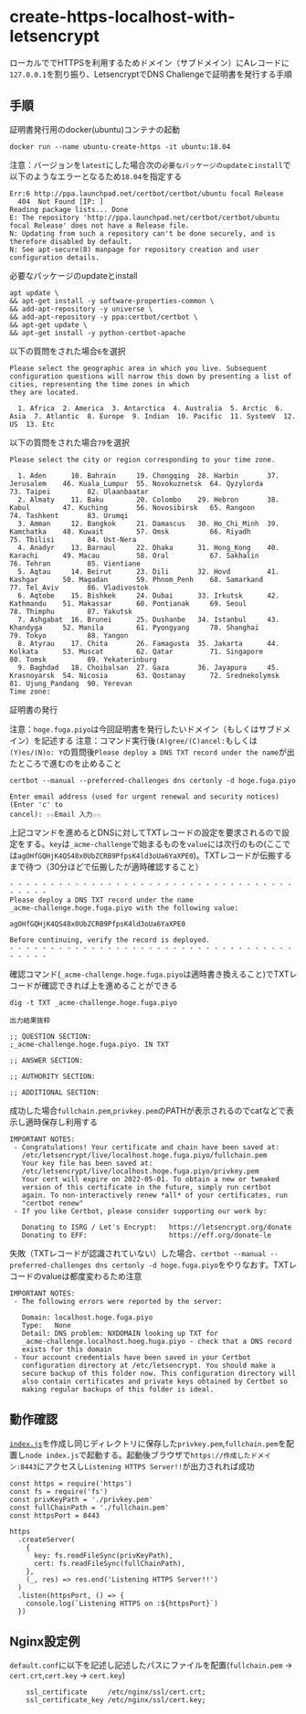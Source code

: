 # create-https-localhost-with-letsencrypt

ローカルででHTTPSを利用するためドメイン（サブドメイン）にAレコードに`127.0.0.1`を割り振り、LetsencryptでDNS Challengeで証明書を発行する手順

## 手順

証明書発行用のdocker(ubuntu)コンテナの起動

```
docker run --name ubuntu-create-https -it ubuntu:18.04
```

注意：バージョンを`latest`にした場合次の`必要なパッケージのupdateとinstall`で以下のようなエラーとなるため`18.04`を指定する

```
Err:6 http://ppa.launchpad.net/certbot/certbot/ubuntu focal Release
  404  Not Found [IP: ]
Reading package lists... Done
E: The repository 'http://ppa.launchpad.net/certbot/certbot/ubuntu focal Release' does not have a Release file.
N: Updating from such a repository can't be done securely, and is therefore disabled by default.
N: See apt-secure(8) manpage for repository creation and user configuration details.
```

必要なパッケージのupdateとinstall

```
apt update \
&& apt-get install -y software-properties-common \
&& add-apt-repository -y universe \
&& add-apt-repository -y ppa:certbot/certbot \
&& apt-get update \
&& apt-get install -y python-certbot-apache
```

以下の質問をされた場合`6`を選択

```
Please select the geographic area in which you live. Subsequent configuration questions will narrow this down by presenting a list of cities, representing the time zones in which
they are located.

  1. Africa  2. America  3. Antarctica  4. Australia  5. Arctic  6. Asia  7. Atlantic  8. Europe  9. Indian  10. Pacific  11. SystemV  12. US  13. Etc
```

以下の質問をされた場合`79`を選択

```
Please select the city or region corresponding to your time zone.

  1. Aden      10. Bahrain     19. Chongqing  28. Harbin       37. Jerusalem    46. Kuala_Lumpur  55. Novokuznetsk  64. Qyzylorda      73. Taipei         82. Ulaanbaatar
  2. Almaty    11. Baku        20. Colombo    29. Hebron       38. Kabul        47. Kuching       56. Novosibirsk   65. Rangoon        74. Tashkent       83. Urumqi
  3. Amman     12. Bangkok     21. Damascus   30. Ho_Chi_Minh  39. Kamchatka    48. Kuwait        57. Omsk          66. Riyadh         75. Tbilisi        84. Ust-Nera
  4. Anadyr    13. Barnaul     22. Dhaka      31. Hong_Kong    40. Karachi      49. Macau         58. Oral          67. Sakhalin       76. Tehran         85. Vientiane
  5. Aqtau     14. Beirut      23. Dili       32. Hovd         41. Kashgar      50. Magadan       59. Phnom_Penh    68. Samarkand      77. Tel_Aviv       86. Vladivostok
  6. Aqtobe    15. Bishkek     24. Dubai      33. Irkutsk      42. Kathmandu    51. Makassar      60. Pontianak     69. Seoul          78. Thimphu        87. Yakutsk
  7. Ashgabat  16. Brunei      25. Dushanbe   34. Istanbul     43. Khandyga     52. Manila        61. Pyongyang     70. Shanghai       79. Tokyo          88. Yangon
  8. Atyrau    17. Chita       26. Famagusta  35. Jakarta      44. Kolkata      53. Muscat        62. Qatar         71. Singapore      80. Tomsk          89. Yekaterinburg
  9. Baghdad   18. Choibalsan  27. Gaza       36. Jayapura     45. Krasnoyarsk  54. Nicosia       63. Qostanay      72. Srednekolymsk  81. Ujung_Pandang  90. Yerevan
Time zone: 
```

証明書の発行

注意：`hoge.fuga.piyo`は今回証明書を発行したいドメイン（もしくはサブドメイン）を記述する
注意：コマンド実行後`(A)gree/(C)ancel:`もしくは`(Y)es/(N)o: Y`の質問後`Please deploy a DNS TXT record under the name`が出たところで進むのを止めること

```
certbot --manual --preferred-challenges dns certonly -d hoge.fuga.piyo

Enter email address (used for urgent renewal and security notices) (Enter 'c' to
cancel): ☆☆Email 入力☆☆
```

上記コマンドを進めるとDNSに対してTXTレコードの設定を要求されるので設定をする。`key`は`_acme-challenge`で始まるものを`value`には次行のもの(ここでは`agOHfGQHjK4QS48x0UbZCRB9PfpsK4ld3oUa6YaXPE0`)。TXTレコードが伝搬するまで待つ（30分ほどで伝搬したが適時確認すること）

```
- - - - - - - - - - - - - - - - - - - - - - - - - - - - - - - - - - - - - - - -
Please deploy a DNS TXT record under the name
_acme-challenge.hoge.fuga.piyo with the following value:

agOHfGQHjK4QS48x0UbZCRB9PfpsK4ld3oUa6YaXPE0

Before continuing, verify the record is deployed.
- - - - - - - - - - - - - - - - - - - - - - - - - - - - - - - - - - - - - - - -
```

確認コマンド(`_acme-challenge.hoge.fuga.piyo`は適時書き換えること)でTXTレコードが確認できれば上を進めることができる

```
dig -t TXT _acme-challenge.hoge.fuga.piyo

出力結果抜粋

;; QUESTION SECTION:
;_acme-challenge.hoge.fuga.piyo. IN TXT

;; ANSWER SECTION:

;; AUTHORITY SECTION:

;; ADDITIONAL SECTION:

```

成功した場合`fullchain.pem`,`privkey.pem`のPATHが表示されるのでcatなどで表示し適時保存し利用する

```
IMPORTANT NOTES:
 - Congratulations! Your certificate and chain have been saved at:
   /etc/letsencrypt/live/localhost.hoge.fuga.piyo/fullchain.pem
   Your key file has been saved at:
   /etc/letsencrypt/live/localhost.hoge.fuga.piyo/privkey.pem
   Your cert will expire on 2022-05-01. To obtain a new or tweaked
   version of this certificate in the future, simply run certbot
   again. To non-interactively renew *all* of your certificates, run
   "certbot renew"
 - If you like Certbot, please consider supporting our work by:

   Donating to ISRG / Let's Encrypt:   https://letsencrypt.org/donate
   Donating to EFF:                    https://eff.org/donate-le
```

失敗（TXTレコードが認識されていない）した場合、`certbot --manual --preferred-challenges dns certonly -d hoge.fuga.piyo`をやりなおす。TXTレコードのvalueは都度変わるため注意

```
IMPORTANT NOTES:
 - The following errors were reported by the server:

   Domain: localhost.hoge.fuga.piyo
   Type:   None
   Detail: DNS problem: NXDOMAIN looking up TXT for
   _acme-challenge.localhost.hoeg.huga.piyo - check that a DNS record
   exists for this domain
 - Your account credentials have been saved in your Certbot
   configuration directory at /etc/letsencrypt. You should make a
   secure backup of this folder now. This configuration directory will
   also contain certificates and private keys obtained by Certbot so
   making regular backups of this folder is ideal.
```

## 動作確認

[`index.js`](./example/index.js)を作成し同じディレクトリに保存した`privkey.pem`,`fullchain.pem`を配置し`node index.js`で起動する。起動後ブラウザで`https://作成したドメイン:8443`にアクセスし`Listening HTTPS Server!!`が出力されれば成功

```
const https = require('https')
const fs = require('fs')
const privKeyPath = './privkey.pem'
const fullChainPath = './fullchain.pem'
const httpsPort = 8443

https
  .createServer(
    {
      key: fs.readFileSync(privKeyPath),
      cert: fs.readFileSync(fullChainPath),
    },
    (_, res) => res.end('Listening HTTPS Server!!')
  )
  .listen(httpsPort, () => {
    console.log(`Listening HTTPS on :${httpsPort}`)
  })
```

## Nginx設定例

`default.conf`に以下を記述し記述したパスにファイルを配置(`fullchain.pem` -> `cert.crt`,`cert.key` -> `cert.key`)

```
    ssl_certificate     /etc/nginx/ssl/cert.crt;
    ssl_certificate_key /etc/nginx/ssl/cert.key;
```